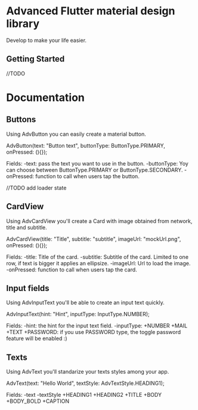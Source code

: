 # Advanced Flutter material design library

Develop to make your life easier.

## Getting Started

//TODO

# Documentation

## Buttons

Using AdvButton you can easily create a material button. 

AdvButton(text: "Button text", buttonType: ButtonType.PRIMARY, onPressed: (){});

Fields:
  -text: pass the text you want to use in the button.
  -buttonType: Yoy can choose between ButtonType.PRIMARY or ButtonType.SECONDARY.
  -onPressed: function to call when users tap the button.
 
//TODO add loader state
 
## CardView

Using AdvCardView you'll create a Card with image obtained from network, title and subtitle.

AdvCardView(title: "Title", subtitle: "subtitle", imageUrl: "mockUrl.png", onPressed: (){});

Fields:
  -title: Title of the card.
  -subtitle: Subtitle of the card. Limited to one row, if text is bigger it applies an ellipsize.
  -imageUrl: Url to load the image.
  -onPressed: function to call when users tap the card.
  
## Input fields

Using AdvInputText you'll be able to create an input text quickly.

AdvInputText(hint: "Hint", inputType: InputType.NUMBER);

Fields:
  -hint: the hint for the input text field.
  -inputType:
    +NUMBER
    +MAIL
    +TEXT
    +PASSWORD: if you use PASSWORD type, the toggle password feature will be enabled :)
    
## Texts

Using AdvText you'll standarize your texts styles among your app.

AdvText(text: "Hello World", textStyle: AdvTextStyle.HEADING1);

Fields:
  -text
  -textStyle
    +HEADING1
    +HEADING2
    +TITLE
    +BODY
    +BODY_BOLD
    +CAPTION
   
